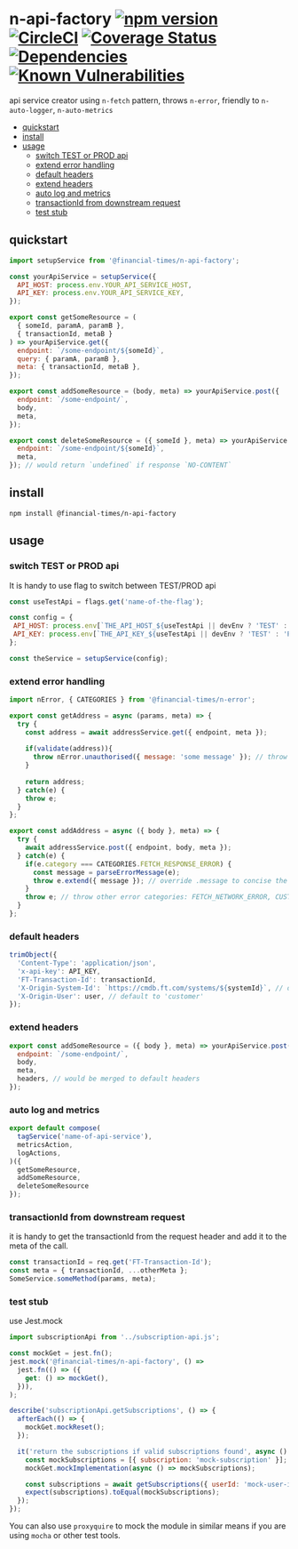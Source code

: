 # n-api-factory [![npm version](https://badge.fury.io/js/%40financial-times%2Fn-api-factory.svg)](https://badge.fury.io/js/%40financial-times%2Fn-api-factory) [![CircleCI](https://circleci.com/gh/Financial-Times/n-api-factory.svg?style=shield)](https://circleci.com/gh/Financial-Times/workflows/n-api-factory) [![Coverage Status](https://coveralls.io/repos/github/Financial-Times/n-api-factory/badge.svg?branch=master)](https://coveralls.io/github/Financial-Times/n-api-factory?branch=master) [![Dependencies](https://david-dm.org/Financial-Times/n-api-factory.svg)](https://david-dm.org/Financial-Times/n-api-factory) [![Known Vulnerabilities](https://snyk.io/test/github/Financial-Times/n-api-factory/badge.svg)](https://snyk.io/test/github/Financial-Times/n-api-factory)

api service creator using `n-fetch` pattern, throws `n-error`, friendly to `n-auto-logger`, `n-auto-metrics` 

- [quickstart](#quickstart)
- [install](#install)
- [usage](#usage)
  * [switch TEST or PROD api](#switch-test-or-prod-api)
  * [extend error handling](#extend-error-handling)
  * [default headers](#default-headers)
  * [extend headers](#extend-headers)
  * [auto log and metrics](#auto-log-and-metrics)
  * [transactionId from downstream request](#transactionid-from-downstream-request)
  * [test stub](#test-stub)

## quickstart

```js
import setupService from '@financial-times/n-api-factory';

const yourApiService = setupService({
  API_HOST: process.env.YOUR_API_SERVICE_HOST,
  API_KEY: process.env.YOUR_API_SERVICE_KEY,
});

export const getSomeResource = (
  { someId, paramA, paramB }, 
  { transactionId, metaB }
) => yourApiService.get({
  endpoint: `/some-endpoint/${someId}`,
  query: { paramA, paramB },
  meta: { transactionId, metaB },
});

export const addSomeResource = (body, meta) => yourApiService.post({
  endpoint: `/some-endpoint/`,
  body,
  meta,
});

export const deleteSomeResource = ({ someId }, meta) => yourApiService.delete({
  endpoint: `/some-endpoint/${someId}`,
  meta,
}); // would return `undefined` if response `NO-CONTENT`
```

## install
```shell
npm install @financial-times/n-api-factory
```

## usage

### switch TEST or PROD api

It is handy to use flag to switch between TEST/PROD api

```js
const useTestApi = flags.get('name-of-the-flag');

const config = {
 API_HOST: process.env[`THE_API_HOST_${useTestApi || devEnv ? 'TEST' : 'PROD'}`],
 API_KEY: process.env[`THE_API_KEY_${useTestApi || devEnv ? 'TEST' : 'PROD'}`],
};

const theService = setupService(config);
```

### extend error handling
```js
import nError, { CATEGORIES } from '@financial-times/n-error';

export const getAddress = async (params, meta) => {
  try {
    const address = await addressService.get({ endpoint, meta });
    
    if(validate(address)){
      throw nError.unauthorised({ message: 'some message' }); // throw an nError of CUSTOM_ERROR category
    }
    
    return address;
  } catch(e) {
    throw e;
  }
};

export const addAddress = async ({ body }, meta) => {
  try {
    await addressService.post({ endpoint, body, meta });
  } catch(e) {
    if(e.category === CATEGORIES.FETCH_RESPONSE_ERROR) {
      const message = parseErrorMessage(e);
      throw e.extend({ message }); // override .message to concise the log in this example
    }
    throw e; // throw other error categories: FETCH_NETWORK_ERROR, CUSTOM_ERROR, SYSTEM_ERROR
  }
};
```

### default headers
```js
trimObject({
  'Content-Type': 'application/json',
  'x-api-key': API_KEY,
  'FT-Transaction-Id': transactionId,
  'X-Origin-System-Id': `https://cmdb.ft.com/systems/${systemId}`, // default to process.env.SYSTEM_CODE
  'X-Origin-User': user, // default to 'customer'
});
```

### extend headers
```js
export const addSomeResource = ({ body }, meta) => yourApiService.post({
  endpoint: `/some-endpoint/`,
  body,
  meta,
  headers, // would be merged to default headers
});
```

### auto log and metrics
```js
export default compose(
  tagService('name-of-api-service'),
  metricsAction,
  logActions,
)({
  getSomeResource,
  addSomeResource,
  deleteSomeResource
});
```

### transactionId from downstream request
it is handy to get the transactionId from the request header and add it to the meta of the call.
```js
const transactionId = req.get('FT-Transaction-Id');
const meta = { transactionId, ...otherMeta };
SomeService.someMethod(params, meta);
```

### test stub

use Jest.mock

```js
import subscriptionApi from '../subscription-api.js';

const mockGet = jest.fn();
jest.mock('@financial-times/n-api-factory', () =>
  jest.fn(() => ({
    get: () => mockGet(),
  })),
);

describe('subscriptionApi.getSubscriptions', () => {
  afterEach(() => {
    mockGet.mockReset();
  });

  it('return the subscriptions if valid subscriptions found', async () => {
    const mockSubscriptions = [{ subscription: 'mock-subscription' }];
    mockGet.mockImplementation(async () => mockSubscriptions);

    const subscriptions = await getSubscriptions({ userId: 'mock-user-id' });
    expect(subscriptions).toEqual(mockSubscriptions);
  });
});
```

You can also use `proxyquire` to mock the module in similar means if you are using `mocha` or other test tools.
